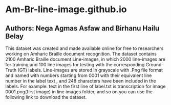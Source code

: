 # Am-Br-line-image.github.io
## Authors: Nega Agmas Asfaw and Birhanu Hailu Belay
This dataset was created and made available online for free to researchers working on Amharic Braille document recognition. The dataset contains 2100 Amharic Braille document Line-images, in which 2000 line-images are for training and 100 line images for testing with the corresponding Ground-Truth (GT) labels. Line-images are stored in grayscale with .Png file format and named with numbers starting from 0001 with their equivalent line number in the label text , and 248 characters have been included in the labels. For example: text in the first line of label.txt is transcription for image 0001.png(first image) in line images folder, and so on.you can use the following link to download the dataset.
